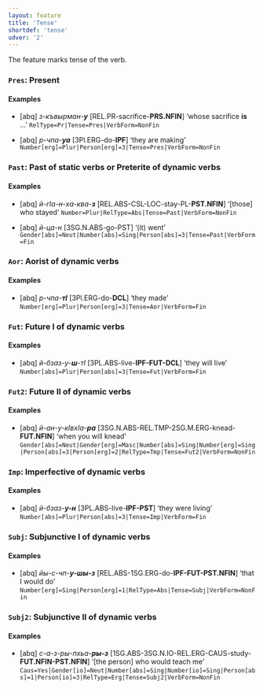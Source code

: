 ```yaml
---
layout: feature
title: 'Tense'
shortdef: 'tense'
udver: '2'
---
```


The feature marks tense of the verb.

### <a name="Pres">`Pres`</a>: Present

#### Examples

* [abq] _з-къвырман-<b>у</b>_ [REL.PR-sacrifice-<b>PRS.NFIN</b>] ‘whose sacrifice <b>is</b> ...’ `RelType=Pr|Tense=Pres|VerbForm=NonFin`

* [abq] _р-чпа-<b>уа</b>_ [3Pl.ERG-do-<b>IPF</b>] ‘they are making’ `Number[erg]=Plur|Person[erg]=3|Tense=Pres|VerbForm=NonFin`

### <a name="Past">`Past`</a>: Past of static verbs or Preterite of dynamic verbs

#### Examples

* [abq] _й-гIа-н-ха-ква-<b>з</b>_ [REL.ABS-CSL-LOC-stay-PL-<b>PST.NFIN</b>] ‘[those] who stayed’ `Number=Plur|RelType=Abs|Tense=Past|VerbForm=NonFin`

* [abq] _й-ца-н_ [3SG.N.ABS-go-PST] ‘(it) went’ `Gender[abs]=Neut|Number[abs]=Sing|Person[abs]=3|Tense=Past|VerbForm=Fin`

### <a name="Aor">`Aor`</a>: Aorist of dynamic verbs

#### Examples

* [abq] _р-чпа-<b>тI</b>_ [3Pl.ERG-do-<b>DCL</b>] ‘they made’ `Number[erg]=Plur|Person[erg]=3|Tense=Aor|VerbForm=Fin`

### <a name="Fut">`Fut`</a>: Future I of dynamic verbs

#### Examples

* [abq] _й-бзаз-у-<b>ш</b>-тI_ [3PL.ABS-live-<b>IPF-FUT-DCL</b>] ‘they will live’ `Number[abs]=Plur|Person[abs]=3|Tense=Fut|VerbForm=Fin`

### <a name="Fut2">`Fut2`</a>: Future II of dynamic verbs

#### Examples

* [abq] _й-ан-у-кIвхIа-<b>ра</b>_ [3SG.N.ABS-REL.TMP-2SG.M.ERG-knead-<b>FUT.NFIN</b>] ‘when you will knead’ `Gender[abs]=Neut|Gender[erg]=Masc|Number[abs]=Sing|Number[erg]=Sing|Person[abs]=3|Person[erg]=2|RelType=Tmp|Tense=Fut2|VerbForm=NonFin`

### <a name="Imp">`Imp`</a>: Imperfective of dynamic verbs

#### Examples

* [abq] _й-бзаз-<b>у-н</b>_ [3PL.ABS-live-<b>IPF-PST</b>] ‘they were living’ `Number[abs]=Plur|Person[abs]=3|Tense=Imp|VerbForm=Fin`


### <a name="Subj">`Subj`</a>: Subjunctive I of dynamic verbs

#### Examples

* [abq] _йы-с-чп-<b>у-шы-з</b>_ [REL.ABS-1SG.ERG-do-<b>IPF-FUT-PST.NFIN</b>] ‘that I would do’ `Number[erg]=Sing|Person[erg]=1|RelType=Abs|Tense=Subj|VerbForm=NonFin`

### <a name="Subj2">`Subj2`</a>: Subjunctive II of dynamic verbs

#### Examples

* [abq] _с-а-з-ры-пхьа-<b>ры-з</b>_ [1SG.ABS-3SG.N.IO-REL.ERG-CAUS-study-<b>FUT.NFIN-PST.NFIN</b>] ‘[the person] who would teach me’ `Caus=Yes|Gender[io]=Neut|Number[abs]=Sing|Number[io]=Sing|Person[abs]=1|Person[io]=3|RelType=Erg|Tense=Subj2|VerbForm=NonFin`
<!-- Interlanguage links updated Po 11. listopadu 2024, 20:10:07 CET -->
